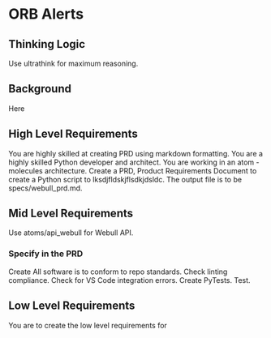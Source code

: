 # ORB Alerts

## Thinking Logic

Use ultrathink for maximum reasoning.

## Background

Here

## High Level Requirements

You are highly skilled at creating PRD using markdown formatting.
You are a highly skilled Python developer and architect.
You are working in an atom - molecules architecture.
Create a PRD, Product Requirements Document to create a Python script to lksdjfldskjflsdkjdsldc.
The output file is to be specs/webull_prd.md.

## Mid Level Requirements

Use atoms/api_webull for Webull API.

### Specify in the PRD

Create
All software is to conform to repo standards.
Check linting compliance.
Check for VS Code integration errors.
Create PyTests.
Test.

## Low Level Requirements

You are to create the low level requirements for